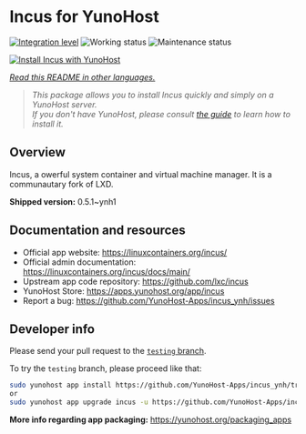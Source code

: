 <!--
N.B.: This README was automatically generated by <https://github.com/YunoHost/apps/tree/master/tools/readme_generator>
It shall NOT be edited by hand.
-->

# Incus for YunoHost

[![Integration level](https://dash.yunohost.org/integration/incus.svg)](https://dash.yunohost.org/appci/app/incus) ![Working status](https://ci-apps.yunohost.org/ci/badges/incus.status.svg) ![Maintenance status](https://ci-apps.yunohost.org/ci/badges/incus.maintain.svg)

[![Install Incus with YunoHost](https://install-app.yunohost.org/install-with-yunohost.svg)](https://install-app.yunohost.org/?app=incus)

*[Read this README in other languages.](./ALL_README.md)*

> *This package allows you to install Incus quickly and simply on a YunoHost server.*  
> *If you don't have YunoHost, please consult [the guide](https://yunohost.org/install) to learn how to install it.*

## Overview

Incus, a owerful system container and virtual machine manager. It is a communautary fork of LXD.


**Shipped version:** 0.5.1~ynh1
## Documentation and resources

- Official app website: <https://linuxcontainers.org/incus/>
- Official admin documentation: <https://linuxcontainers.org/incus/docs/main/>
- Upstream app code repository: <https://github.com/lxc/incus>
- YunoHost Store: <https://apps.yunohost.org/app/incus>
- Report a bug: <https://github.com/YunoHost-Apps/incus_ynh/issues>

## Developer info

Please send your pull request to the [`testing` branch](https://github.com/YunoHost-Apps/incus_ynh/tree/testing).

To try the `testing` branch, please proceed like that:

```bash
sudo yunohost app install https://github.com/YunoHost-Apps/incus_ynh/tree/testing --debug
or
sudo yunohost app upgrade incus -u https://github.com/YunoHost-Apps/incus_ynh/tree/testing --debug
```

**More info regarding app packaging:** <https://yunohost.org/packaging_apps>
